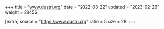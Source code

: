 +++
title = "www.dustri.org"
date = "2022-03-22"
updated = "2023-02-26"
weight = 28456

[extra]
source = "https://www.dustri.org"
ratio = 5
size = 28
+++
